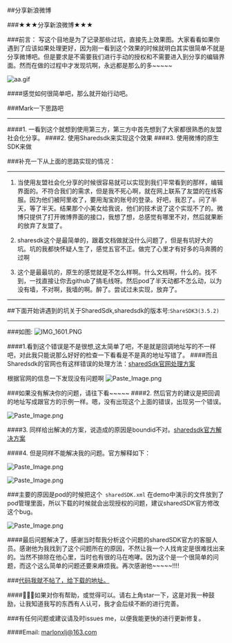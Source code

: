 ##分享新浪微博

###★★★分享新浪微博★★★

###前言：
写这个目地是为了记录那些过坑，直接先上效果图。大家看看如果你遇到了应该如果处理更好，因为刚一看到这个效果的时候就明白其实很简单不就是分享微博吧。但是要求是不需要我们进行手动的授权和不需要进入到分享的编辑界面。然而在做的过程中才发现坑啊，永远都是那么的多~~~~~

![aa.gif](http://upload-images.jianshu.io/upload_images/1819746-5bc31b490fa61996.gif?imageMogr2/auto-orient/strip)


####感觉如何很简单吧，那么就开始行动吧。

###Mark一下思路吧
***
####1. 一看到这个就想到使用第三方，第三方中首先想到了大家都很熟悉的友盟社会化分享。
####2. 使用Sharedsdk来实现这个效果
####3. 使用微博的原生SDK来做

###补充一下从上面的思路实现的情况：
***
1. 当使用友盟社会化分享的时候很容易就可以实现到我们平常看到的那样，编辑界面的。不符合我们的需求，但是我不死心啊，就在网上联系了友盟的在线客服。因为他们被阿里收了，要用淘宝的账号的登录。好吧，我忍了。问了半天，等了半天。结果那个小美女给我说，他们的技术说了这个实现不了的。微博只提供了打开微博界面的接口，我想了想，总感觉有哪里不对，然后就果断的放弃了友盟了。

2. sharesdk这个是最简单的，跟着文档做就没什么问题了，但是有坑好大的坑。坑的我都快怀疑人生了，感觉五官不正。做完了心里才有好多的马奔腾的过啊

3. 这个是最最坑的，原生的感觉就是不怎么样啊。什么文档啊，什么的。找不到，一找直接让你去github了搞毛线呀。然后pod了半天动都不怎么动，以为没有墙，不对啊，我墙的啊。醉了。尝试过未实现，放弃了。

***
##下面开始讲遇到的坑关于SharedSdk,sharedsdk的版本号:`ShareSDK3(3.5.2)`
***
###如图:
![IMG_1601.PNG](http://upload-images.jianshu.io/upload_images/1819746-dd128b903b5167b7.PNG?imageMogr2/auto-orient/strip%7CimageView2/2/w/1240)

####1.看到这个错误是不是很想,这太简单了吧，不是就是回调地址写的不一样吧，对此我只能说那么好好的检查一下看看是不是真的地址写错了。
####而且Sharedsdk的官网也有这样错误的处理方法：[sharedSdk官网处理方案](http://bbs.mob.com/forum.php?mod=viewthread&tid=50)

根据官网的信息一下发现没有问题啊
![Paste_Image.png](http://upload-images.jianshu.io/upload_images/1819746-fa3252af7cd0e429.png?imageMogr2/auto-orient/strip%7CimageView2/2/w/1240)

###如果没有解决你的问题，请往下看~~~~~
####2. 然后官方的建议是把回调的地址写成跟官方的示例一样。嗯，没有出现这个上面的错误，出现另一个错误。

![Paste_Image.png](http://upload-images.jianshu.io/upload_images/1819746-77f352d3d028b868.png?imageMogr2/auto-orient/strip%7CimageView2/2/w/1240)

####3. 同样给出解决的方案，说造成的原因是boundid不对。[sharedsdk官方解决方案](http://bbs.mob.com/forum.php?mod=viewthread&tid=19633&extra=page%3D2)

####4. 但是同样不能解决我的问题。官方解释如下：

![Paste_Image.png](http://upload-images.jianshu.io/upload_images/1819746-bafd605d25231e48.png?imageMogr2/auto-orient/strip%7CimageView2/2/w/1240)

![Paste_Image.png](http://upload-images.jianshu.io/upload_images/1819746-4a01654f205209fe.png?imageMogr2/auto-orient/strip%7CimageView2/2/w/1240)

###主要的原因是pod的时候把这个` sharedSDK.xml` 在demo中演示的文件放到了pod管理里面，所以下载的时候就会出现授权的问题，建议sharedSDK官方修改这个bug。

![Paste_Image.png](http://upload-images.jianshu.io/upload_images/1819746-31b82c24345b00d0.png?imageMogr2/auto-orient/strip%7CimageView2/2/w/1240)

####最后问题解决了，感谢当时帮我分析这个问题的sharedSDK官方的客服人员。感谢他为我找到了这个问题所在的原因，不然让我一个人找肯定是很难找出来的。当然不排除在他心里，当时也有很的马在咆哮。因为这个是一个很简单的问题，而这个这么简单的问题还要来麻烦我。再次感谢他~~~~~!!!!

###[代码我就不帖了，给下载的地址。](https://github.com/marlonxlj/shareSDK.git)

####🐼🐶🐶如果对你有帮助，或觉得可以。请右上角star一下，这是对我一种鼓励，让我知道我写的东西有人认可，我才会后续不断的进行完善。

###有任何问题或建议请及时issues me，以便我能更快的进行更新修复。

####Email: marlonxlj@163.com
